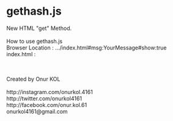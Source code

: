 # gethash.js
New HTML "get" Method.<br>
<br>
How to use gethash.js<br>
Browser Location : .../index.html#msg:YourMessage#show:true<br>
index.html :<br>
<script src=".../gethash.js"></script><br>
<script><br>
var message=get("msg");
var ms=get("show");


</script>

<br>
Created by Onur KOL<br><br>
http://instagram.com/onurkol.4161<br>
http://twitter.com/onurkol4161<br>
http://facebook.com/onur.kol.61<br>
onurkol4161@gmail.com
